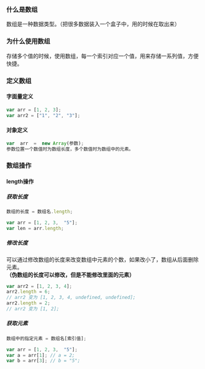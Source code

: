 ### 什么是数组
数组是一种数据类型。（把很多数据装入一个盒子中，用的时候在取出来）

### 为什么使用数组
存储多个值的时候，使用数组，每一个索引对应一个值，用来存储一系列值，方便快捷。

### 定义数组
#### 字面量定义

```js
var arr = [1, 2, 3];
var arr2 = ["1", "2", "3"];
```

#### 对象定义

```js
var  arr  =  new Array(参数);
参数位置一个数值时为数组长度，多个数值时为数组中的元素。
```

### 数组操作
#### length操作
##### 获取长度

```js
数组的长度 = 数组名.length;

var arr = [1, 2, 3,  "5"];
var len = arr.length;
```

##### 修改长度
可以通过修改数组的长度来改变数组中元素的个数，如果改小了，数组从后面删除元素。  
**（伪数组的长度可以修改，但是不能修改里面的元素）**

```js
var arr2 = [1, 2, 3, 4];
arr2.length = 6;
// arr2 变为 [1, 2, 3, 4, undefined, undefined];
arr2.length = 2;
// arr2 变为 [1, 2];
```

##### 获取元素

```js
数组中的指定元素 = 数组名[索引值];

var arr = [1, 2, 3,  "5"];
var a = arr[1]; // a = 2;
var b = arr[3]; // b = "5";
```